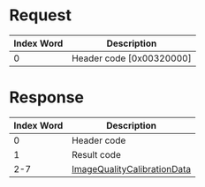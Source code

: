 # Request

| Index Word | Description                |
|------------|----------------------------|
| 0          | Header code \[0x00320000\] |

# Response

| Index Word | Description                                                                           |
|------------|---------------------------------------------------------------------------------------|
| 0          | Header code                                                                           |
| 1          | Result code                                                                           |
| 2-7        | [ImageQualityCalibrationData](Camera_Services#ImageQualityCalibrationData "wikilink") |